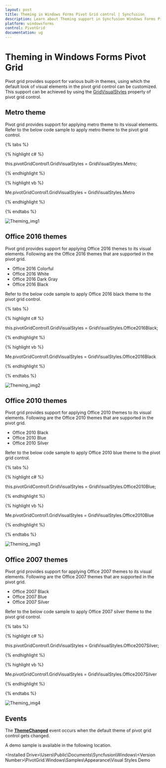```yaml
---
layout: post
title: Theming in Windows Forms Pivot Grid control | Syncfusion
description: Learn about Theming support in Syncfusion Windows Forms Pivot Grid control, its elements and more details.
platform: windowsforms
control: PivotGrid
documentation: ug
---
```


# Theming in Windows Forms Pivot Grid

Pivot grid provides support for various built-in themes, using which the default look of visual elements in the pivot grid control can be customized. This support can be achieved by using the [GridVisualStyles](https://help.syncfusion.com/cr/windowsforms/Syncfusion.Windows.Forms.PivotAnalysis.PivotGridControl.html#Syncfusion_Windows_Forms_PivotAnalysis_PivotGridControl_GridVisualStyles) property of pivot grid control.

## Metro theme

Pivot grid provides support for applying metro theme to its visual elements. Refer to the below code sample to apply metro theme to the pivot grid control.

{% tabs %}

{% highlight c# %}

this.pivotGridControl1.GridVisualStyles = GridVisualStyles.Metro;

{% endhighlight %}

{% highlight vb %}

Me.pivotGridControl1.GridVisualStyles = GridVisualStyles.Metro

{% endhighlight %}

{% endtabs %}

![Theming_img1](Theming_images/Theming_img1.png)

## Office 2016 themes

Pivot grid provides support for applying Office 2016 themes to its visual elements. Following are the Office 2016 themes that are supported in the pivot grid.

* Office 2016 Colorful
* Office 2016 White
* Office 2016 Dark Gray
* Office 2016 Black

Refer to the below code sample to apply Office 2016 black theme to the pivot grid control.

{% tabs %}

{% highlight c# %}

this.pivotGridControl1.GridVisualStyles = GridVisualStyles.Office2016Black;

{% endhighlight %}

{% highlight vb %}

Me.pivotGridControl1.GridVisualStyles = GridVisualStyles.Office2016Black

{% endhighlight %}

{% endtabs %}

![Theming_img2](Theming_images/Theming_img2.png)

## Office 2010 themes

Pivot grid provides support for applying Office 2010 themes to its visual elements. Following are the Office 2010 themes that are supported in the pivot grid.

* Office 2010 Black
* Office 2010 Blue
* Office 2010 Silver

Refer to the below code sample to apply Office 2010 blue theme to the pivot grid control.

{% tabs %}

{% highlight c# %}

this.pivotGridControl1.GridVisualStyles = GridVisualStyles.Office2010Blue;

{% endhighlight %}

{% highlight vb %}

Me.pivotGridControl1.GridVisualStyles = GridVisualStyles.Office2010Blue

{% endhighlight %}

{% endtabs %}

![Theming_img3](Theming_images/Theming_img3.png)

## Office 2007 themes

Pivot grid provides support for applying Office 2007 themes to its visual elements. Following are the Office 2007 themes that are supported in the pivot grid.

* Office 2007 Black
* Office 2007 Blue
* Office 2007 Silver

Refer to the below code sample to apply Office 2007 silver theme to the pivot grid control.

{% tabs %}

{% highlight c# %}

this.pivotGridControl1.GridVisualStyles = GridVisualStyles.Office2007Silver;

{% endhighlight %}

{% highlight vb %}

Me.pivotGridControl1.GridVisualStyles = GridVisualStyles.Office2007Silver

{% endhighlight %}

{% endtabs %}

![Theming_img4](Theming_images/Theming_img4.png)

## Events

The **[ThemeChanged](https://help.syncfusion.com/cr/windowsforms/Syncfusion.Windows.Forms.Grid.GridControlBase.html#Syncfusion_Windows_Forms_Grid_GridControlBase_ThemeChanged)** event occurs when the default theme of pivot grid control gets changed.

A demo sample is available in the following location.

&lt;Installed Drive&gt;\Users\Public\Documents\Syncfusion\Windows\\&lt;Version Number&gt;\PivotGrid.Windows\Samples\Appearance\Visual Styles Demo
